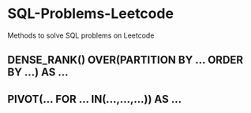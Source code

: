 # SQL-Problems-Leetcode
Methods to solve SQL problems on Leetcode

## DENSE_RANK() OVER(PARTITION BY ... ORDER BY ...) AS ...
## PIVOT(... FOR ... IN(...,...,...)) AS ...
